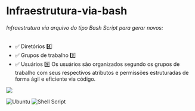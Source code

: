 # Infraestrutura-via-bash
###### Infraestrutura via arquivo do tipo Bash Script para gerar novos:
  - :white_check_mark: Diretórios :four:
  - :white_check_mark: Grupos de trabalho :three:
  - :white_check_mark: Usuários :nine:
Os usuários são organizados segundo os grupos de trabalho com seus respectivos atributos e permissões estruturadas de forma ágil e eficiente via código.
 
[![](https://github.com/GerbisonSousa/Infraestrutura-via-bash?username=GerbisonSousa&repo=Infraestrutura-via-bash)](https://github.com/GerbisonSousa/Infraestrutura-via-bash)

![Ubuntu](https://img.shields.io/badge/Ubuntu-E95420?style=for-the-badge&logo=ubuntu&logoColor=white)
![Shell Script](https://img.shields.io/badge/shell_script-%23121011.svg?style=for-the-badge&logo=gnu-bash&logoColor=white)

